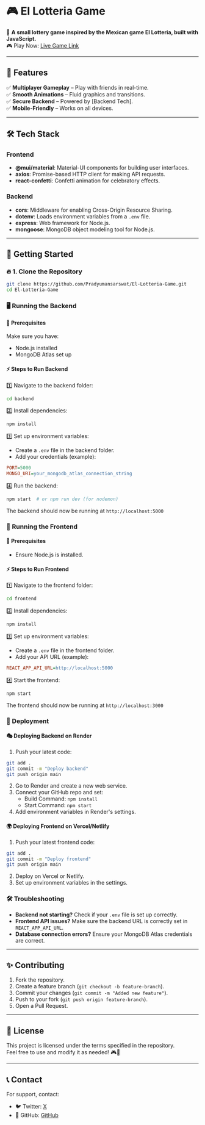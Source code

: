 # 🎮 El Lotteria Game

🚀 **A small lottery game inspired by the Mexican game El Lotteria, built with JavaScript.**  
🎮 Play Now: [Live Game Link](https://el-lotteria-game-1cxs.vercel.app/)

---

## 📌 Features
✅ **Multiplayer Gameplay** – Play with friends in real-time.  
✅ **Smooth Animations** – Fluid graphics and transitions.  
✅ **Secure Backend** – Powered by [Backend Tech].  
✅ **Mobile-Friendly** – Works on all devices.

---

## 🛠️ Tech Stack

### Frontend
- **@mui/material**: Material-UI components for building user interfaces.
- **axios**: Promise-based HTTP client for making API requests.
- **react-confetti**: Confetti animation for celebratory effects.

### Backend
- **cors**: Middleware for enabling Cross-Origin Resource Sharing.
- **dotenv**: Loads environment variables from a `.env` file.
- **express**: Web framework for Node.js.
- **mongoose**: MongoDB object modeling tool for Node.js.

---

## 🚀 Getting Started

### 🔥 1. Clone the Repository

```sh
git clone https://github.com/Pradyumansarswat/El-Lotteria-Game.git
cd El-Lotteria-Game
```

### 🖥️ Running the Backend

#### 📌 Prerequisites
Make sure you have:
- Node.js installed
- MongoDB Atlas set up

#### ⚡ Steps to Run Backend

1️⃣ Navigate to the backend folder:
```sh
cd backend
```
2️⃣ Install dependencies:
```sh
npm install
```
3️⃣ Set up environment variables:
- Create a `.env` file in the backend folder.
- Add your credentials (example):
```ini
PORT=5000
MONGO_URI=your_mongodb_atlas_connection_string
```
4️⃣ Run the backend:
```sh
npm start  # or npm run dev (for nodemon)
```
The backend should now be running at `http://localhost:5000`

### 🎨 Running the Frontend

#### 📌 Prerequisites
- Ensure Node.js is installed.

#### ⚡ Steps to Run Frontend

1️⃣ Navigate to the frontend folder:
```sh
cd frontend
```
2️⃣ Install dependencies:
```sh
npm install
```
3️⃣ Set up environment variables:
- Create a `.env` file in the frontend folder.
- Add your API URL (example):
```ini
REACT_APP_API_URL=http://localhost:5000
```
4️⃣ Start the frontend:
```sh
npm start
```
The frontend should now be running at `http://localhost:3000`

### 🚀 Deployment

#### 🎭 Deploying Backend on Render

1. Push your latest code:
```sh
git add .
git commit -m "Deploy backend"
git push origin main
```
2. Go to Render and create a new web service.
3. Connect your GitHub repo and set:
   - Build Command: `npm install`
   - Start Command: `npm start`
4. Add environment variables in Render's settings.

#### 🌍 Deploying Frontend on Vercel/Netlify

1. Push your latest frontend code:
```sh
git add .
git commit -m "Deploy frontend"
git push origin main
```
2. Deploy on Vercel or Netlify.
3. Set up environment variables in the settings.

### 🛠️ Troubleshooting

- **Backend not starting?** Check if your `.env` file is set up correctly.
- **Frontend API issues?** Make sure the backend URL is correctly set in `REACT_APP_API_URL`.
- **Database connection errors?** Ensure your MongoDB Atlas credentials are correct.

---

## ✨ Contributing

1. Fork the repository.
2. Create a feature branch (`git checkout -b feature-branch`).
3. Commit your changes (`git commit -m "Added new feature"`).
4. Push to your fork (`git push origin feature-branch`).
5. Open a Pull Request.

---

## 📜 License

This project is licensed under the terms specified in the repository.  
Feel free to use and modify it as needed! 🎮🚀

---

## 📞 Contact

For support, contact:
- 🐦 Twitter: [X](https://x.com/PradyumanCodes)
- 📌 GitHub: [GitHub](https://github.com/Pradyumansarswat)

